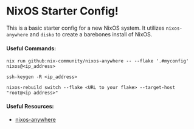 # NixOS Starter Config!

This is a basic starter config for a new NixOS system. It utilizes `nixos-anywhere` and `disko` to create a barebones install of NixOS.

#### Useful Commands:

```
nix run github:nix-community/nixos-anywhere -- --flake '.#myconfig' nixos@<ip_address>
```

```
ssh-keygen -R <ip_address>
```

```
nixos-rebuild switch --flake <URL to your flake> --target-host "root@<ip address>"
```

#### Useful Resources:

- [nixos-anywhere](https://github.com/nix-community/nixos-anywhere/blob/main/docs/quickstart.md)

